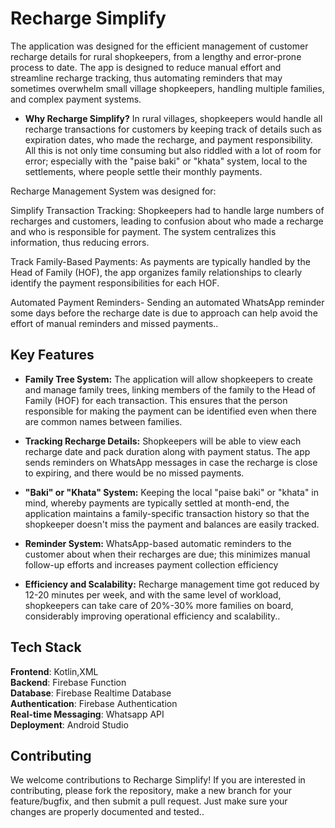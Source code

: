 
# Recharge Simplify

The application was designed for the efficient management of customer recharge details for rural shopkeepers, from a lengthy and error-prone process to date. The app is designed to reduce manual effort and streamline recharge tracking, thus automating reminders that may sometimes overwhelm small village shopkeepers, handling multiple families, and complex payment systems.

- **Why Recharge Simplify?**
In rural villages, shopkeepers would handle all recharge transactions for customers by keeping track of details such as expiration dates, who made the recharge, and payment responsibility. All this is not only time consuming but also riddled with a lot of room for error; especially with the "paise baki" or "khata" system, local to the settlements, where people settle their monthly payments.

Recharge Management System was designed for:

Simplify Transaction Tracking: Shopkeepers had to handle large numbers of recharges and customers, leading to confusion about who made a recharge and who is responsible for payment. The system centralizes this information, thus reducing errors.

Track Family-Based Payments: As payments are typically handled by the Head of Family (HOF), the app organizes family relationships to clearly identify the payment responsibilities for each HOF.

Automated Payment Reminders- Sending an automated WhatsApp reminder some days before the recharge date is due to approach can help avoid the effort of manual reminders and missed payments..



## Key Features
- **Family Tree System:**
The application will allow shopkeepers to create and manage family trees, linking members of the family to the Head of Family (HOF) for each transaction. This ensures that the person responsible for making the payment can be identified even when there are common names between families.

- **Tracking Recharge Details:**
Shopkeepers will be able to view each recharge date and pack duration along with payment status. The app sends reminders on WhatsApp messages in case the recharge is close to expiring, and there would be no missed payments.

- **"Baki" or "Khata" System:**
Keeping the local "paise baki" or "khata" in mind, whereby payments are typically settled at month-end, the application maintains a family-specific transaction history so that the shopkeeper doesn't miss the payment and balances are easily tracked.

- **Reminder System:** 
WhatsApp-based automatic reminders to the customer about when their recharges are due; this minimizes manual follow-up efforts and increases payment collection efficiency

- **Efficiency and Scalability:**
Recharge management time got reduced by 12-20 minutes per week, and with the same level of workload, shopkeepers can take care of 20%-30% more families on board, considerably improving operational efficiency and scalability..
## Tech Stack

**Frontend**: Kotlin,XML\
**Backend**: Firebase Function\
**Database**: Firebase Realtime Database\
**Authentication**: Firebase Authentication\
**Real-time Messaging**: Whatsapp API\
**Deployment**: Android Studio


## Contributing

We welcome contributions to Recharge Simplify! If you are interested in contributing, please fork the repository, make a new branch for your feature/bugfix, and then submit a pull request. Just make sure your changes are properly documented and tested..

